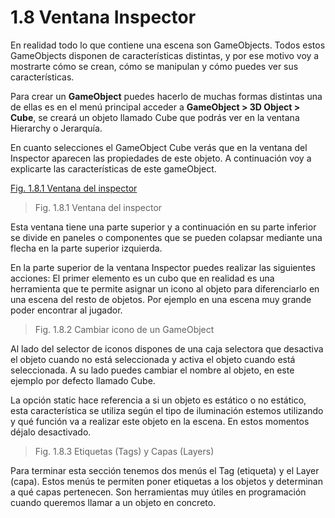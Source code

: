 # 1.8 Ventana Inspector
En realidad todo lo que contiene una escena son GameObjects. Todos estos GameObjects disponen de características distintas, y por ese motivo voy a mostrarte cómo se crean, cómo se manipulan y cómo puedes ver sus características.

Para crear un **GameObject** puedes hacerlo de muchas formas distintas una de ellas es en el menú principal acceder a **GameObject > 3D Object > Cube**, se creará un objeto llamado Cube que podrás ver en la ventana Hierarchy o Jerarquía.

En cuanto selecciones el GameObject Cube verás que en la ventana del Inspector aparecen las propiedades de este objeto. A continuación voy a explicarte las características de este gameObject.

[Fig. 1.8.1 Ventana del inspector](https://github.com/jstleon/programacion-videojuegos/blob/main/01%20Introducci%C3%B3n%20a%20Unity/1.8%20Ventana%20Inspector/img/1.8_ventana-inspector_1.8.1.png)
> Fig. 1.8.1 Ventana del inspector

Esta ventana tiene una parte superior y a continuación en su parte inferior se divide en paneles o componentes que se pueden colapsar mediante una flecha en la parte superior izquierda.

En la parte superior de la ventana Inspector puedes realizar las siguientes acciones: El primer elemento es un cubo que en realidad es una herramienta que te permite asignar un icono al objeto para diferenciarlo en una escena del resto de objetos. Por ejemplo en una escena muy grande poder encontrar al jugador.

> Fig. 1.8.2 Cambiar icono de un GameObject

Al lado del selector de iconos dispones de una caja selectora que desactiva el objeto cuando no está seleccionada y activa el objeto cuando está seleccionada. A su lado puedes cambiar el nombre al objeto, en este ejemplo por defecto llamado Cube.

La opción static hace referencia a si un objeto es estático o no estático, esta característica se utiliza según el tipo de iluminación estemos utilizando y qué función va a realizar este objeto en la escena. En estos momentos déjalo desactivado.

> Fig. 1.8.3 Etiquetas (Tags) y Capas (Layers)

Para terminar esta sección tenemos dos menús el Tag (etiqueta) y el Layer (capa). Estos menús te permiten poner etiquetas a los objetos y determinan a qué capas pertenecen. Son herramientas muy útiles en programación cuando queremos llamar a un objeto en concreto.

